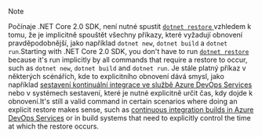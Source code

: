 > [!NOTE]
> <span data-ttu-id="3d98c-101">Počínaje .NET Core 2.0 SDK, není nutné spustit [ `dotnet restore` ](~/docs/core/tools/dotnet-restore.md) vzhledem k tomu, že je implicitně spouštět všechny příkazy, které vyžadují obnovení pravděpodobnější, jako například `dotnet new`, `dotnet build` a `dotnet run`.</span><span class="sxs-lookup"><span data-stu-id="3d98c-101">Starting with .NET Core 2.0 SDK, you don't have to run [`dotnet restore`](~/docs/core/tools/dotnet-restore.md) because it's run implicitly by all commands that require a restore to occur, such as `dotnet new`, `dotnet build` and `dotnet run`.</span></span>
> <span data-ttu-id="3d98c-102">Je stále platný příkaz v některých scénářích, kde to explicitního obnovení dává smysl, jako například [sestavení kontinuální integrace ve službě Azure DevOps Services](https://docs.microsoft.com/azure/devops/build-release/apps/aspnet/build-aspnet-core) nebo v systémech sestavení, které je nutné explicitně určit čas, kdy dojde k obnovení.</span><span class="sxs-lookup"><span data-stu-id="3d98c-102">It's still a valid command in certain scenarios where doing an explicit restore makes sense, such as [continuous integration builds in Azure DevOps Services](https://docs.microsoft.com/azure/devops/build-release/apps/aspnet/build-aspnet-core) or in build systems that need to explicitly control the time at which the restore occurs.</span></span>